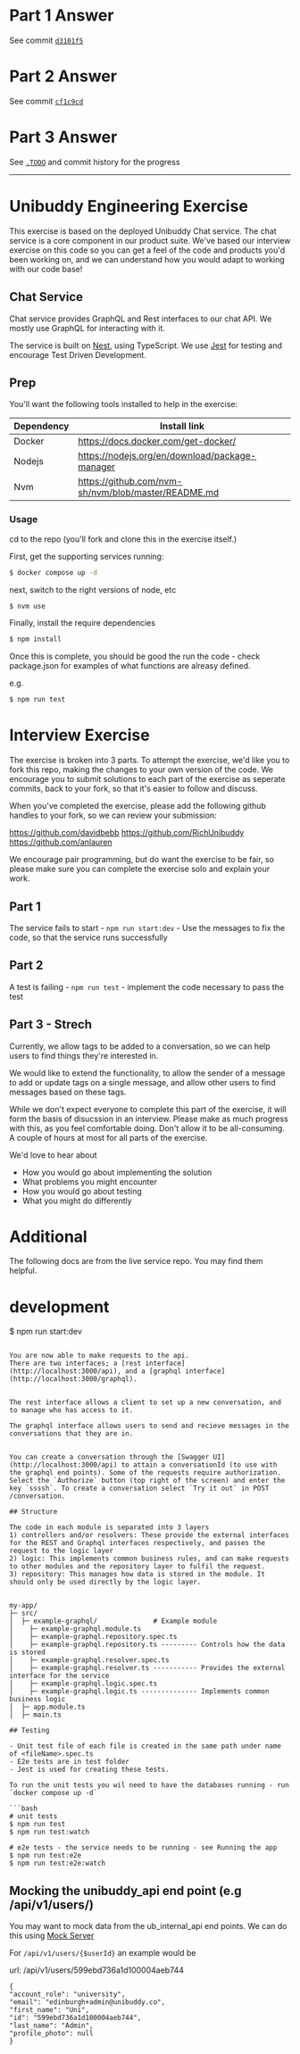 # Part 1 Answer

See commit [`d3101f5`](https://github.com/neverIand/interview_exercise/commit/d3101f598d480ea44923bd7170852bdcbd3d199d)

# Part 2 Answer

See commit [`cf1c9cd`](https://github.com/neverIand/interview_exercise/commit/cf1c9cd0eb993096b80a051637cf8f34d45274ce)

# Part 3 Answer

See [`.TODO`](https://github.com/neverIand/interview_exercise/blob/main/.TODO) and commit history for the progress

---

# Unibuddy Engineering Exercise

This exercise is based on the deployed Unibuddy Chat service. The chat service is a core component in our product suite.
We've based our interview exercise on this code so you can get a feel of the code and products you'd been working on, and we can understand how you would adapt to working with our code base!

## Chat Service

Chat service provides GraphQL and Rest interfaces to our chat API. We mostly use GraphQL for interacting with it.

The service is built on [Nest](https://github.com/nestjs/nest), using TypeScript.
We use [Jest](https://jestjs.io/docs/getting-started) for testing and encourage Test Driven Development.

## Prep

You'll want the following tools installed to help in the exercise:

| Dependency | Install link                                        |
| ---------- | --------------------------------------------------- |
| Docker     | https://docs.docker.com/get-docker/                 |
| Nodejs     | https://nodejs.org/en/download/package-manager      |
| Nvm        | https://github.com/nvm-sh/nvm/blob/master/README.md |

### Usage

cd to the repo (you'll fork and clone this in the exercise itself.)

First, get the supporting services running:

```bash
$ docker compose up -d
```

next, switch to the right versions of node, etc

```bash
$ nvm use
```

Finally, install the require dependencies

```bash
$ npm install
```

Once this is complete, you should be good the run the code - check package.json for examples of what functions are alreasy defined.

e.g.

```bash
$ npm run test
```

# Interview Exercise

The exercise is broken into 3 parts. To attempt the exercise, we'd like you to fork this repo, making the changes to your own version of the code.
We encourage you to submit solutions to each part of the exercise as seperate commits, back to your fork, so that it's easier to follow and discuss.

When you've completed the exercise, please add the following github handles to your fork, so we can review your submission:

https://github.com/davidbebb
https://github.com/RichUnibuddy
https://github.com/anlauren

We encourage pair programming, but do want the exercise to be fair, so please make sure you can complete the exercise solo and explain your work.

## Part 1

The service fails to start - `npm run start:dev` - Use the messages to fix the code, so that the service runs successfully

## Part 2

A test is failing - `npm run test` - implement the code necessary to pass the test

## Part 3 - Strech

Currently, we allow tags to be added to a conversation, so we can help users to find things they're interested in.

We would like to extend the functionality, to allow the sender of a message to add or update tags on a single message, and allow other users to find messages based on these tags.

While we don't expect everyone to complete this part of the exercise, it will form the basis of disucssion in an interview. Please make as much progress with this, as you feel comfortable doing. Don't allow it to be all-consuming. A couple of hours at most for all parts of the exercise.

We'd love to hear about

- How you would go about implementing the solution
- What problems you might encounter
- How you would go about testing
- What you might do differently

# Additional

The following docs are from the live service repo. You may find them helpful.

# development

$ npm run start:dev

````

You are now able to make requests to the api.
There are two interfaces; a [rest interface](http://localhost:3000/api), and a [graphql interface](http://localhost:3000/graphql).


The rest interface allows a client to set up a new conversation, and to manage who has access to it.

The graphql interface allows users to send and recieve messages in the conversations that they are in.


You can create a conversation through the [Swagger UI](http://localhost:3000/api) to attain a conversationId (to use with the graphql end points). Some of the requests require authorization. Select the `Authorize` button (top right of the screen) and enter the key `ssssh`. To create a conversation select `Try it out` in POST /conversation.

## Structure

The code in each module is separated into 3 layers
1) controllers and/or resolvers: These provide the external interfaces for the REST and Graphql interfaces respectively, and passes the request to the logic layer
2) logic: This implements common business rules, and can make requests to other modules and the repository layer to fulfil the request.
3) repository: This manages how data is stored in the module. It should only be used directly by the logic layer.


my-app/
├─ src/
│  ├─ example-graphql/              # Example module
│    ├─ example-graphql.module.ts
│    ├─ example-graphql.repository.spec.ts
│    ├─ example-graphql.repository.ts --------- Controls how the data is stored
│    ├─ example-graphql.resolver.spec.ts
│    ├─ example-graphql.resolver.ts ----------- Provides the external interface for the service
│    ├─ example-graphql.logic.spec.ts
│    ├─ example-graphql.logic.ts -------------- Implements common business logic
│  ├─ app.module.ts
│  ├─ main.ts

## Testing

- Unit test file of each file is created in the same path under name of <fileName>.spec.ts
- E2e tests are in test folder
- Jest is used for creating these tests.

To run the unit tests you wil need to have the databases running - run `docker compose up -d`

```bash
# unit tests
$ npm run test
$ npm run test:watch

# e2e tests - the service needs to be running - see Running the app
$ npm run test:e2e
$ npm run test:e2e:watch

````

## Mocking the unibuddy_api end point (e.g /api/v1/users/)

You may want to mock data from the ub_internal_api end points. We can do this using [Mock Server](https://www.mock-server.com/)

For `/api/v1/users/{$userId}` an example would be

url: /api/v1/users/599ebd736a1d100004aeb744

```
{
"account_role": "university",
"email": "edinburgh+admin@unibuddy.co",
"first_name": "Uni",
"id": "599ebd736a1d100004aeb744",
"last_name": "Admin",
"profile_photo": null
}
```
